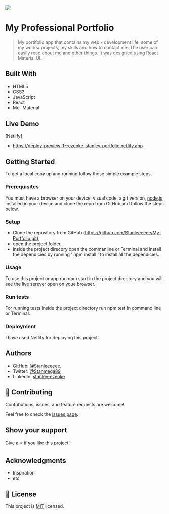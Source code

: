 ![](https://img.shields.io/badge/Ezeoke-Stanley-blueviolet)

# My Professional Portfolio

> My portifolio app that contains my web - development life, some of my works/ projects, my skills and how to contact me. The user can easily read about me and other things. It was designed using React Material UI.

## Built With

- HTML5
- CSS3
- JavaScript
- React
- Mui-Material

## Live Demo 

[Netlify]
- https://deploy-preview-1--ezeoke-stanley-portfolio.netlify.app

## Getting Started

To get a local copy up and running follow these simple example steps.

### Prerequisites

You must have a browser on your device, visual code, a git version, [node.js](https://nodejs.org/en/) installed in your device and clone the repo from GitHub and follow the steps below.

### Setup

- Clone the repository from GitHub (https://github.com/Stanleeeeee/My-Portfolio.git), 
- open the project folder, 
- inside the project direcory open the commanline or Terminal and install the dependicies by running ' npm install ' to install all the dependicies.

### Usage

To use this project or app run npm start in the project directory and you will see the live serever open on youe browser.

### Run tests

For running tests inside the project directory run npm test in command line or Terminal.

### Deployment

I have used Netlify for deploying this project.

## Authors

- GitHub: [@Stanleeeeee](https://github.com/Stanleeeeee).
- Twitter: [@Stanmega89](https://twitter.com/Stanmega89)
- LinkedIn: [stanley-ezeoke](https://www.linkedin.com/in/stanley-ezeoke/)

## 🤝 Contributing

Contributions, issues, and feature requests are welcome!

Feel free to check the [issues page](https://github.com/Stanleeeeee/My-Portfolio/issues).

## Show your support

Give a ⭐️ if you like this project!

## Acknowledgments

- Inspiration
- etc

## 📝 License

This project is [MIT](./MIT.md) licensed.
